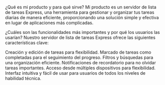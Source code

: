 ¿Qué es mi producto y para qué sirve?
Mi producto es un servidor de lista de tareas Express, una herramienta para gestionar y organizar tus tareas diarias de manera eficiente, proporcionando una solución simple y efectiva en lugar de aplicaciones más complicadas.

¿Cuáles son las funcionalidades más importantes y por qué los usuarios las usarían?
Nuestro servidor de lista de tareas Express ofrece las siguientes características clave:

Creación y edición de tareas para flexibilidad.
Marcado de tareas como completadas para el seguimiento del progreso.
Filtros y búsquedas para una organización eficiente.
Notificaciones de recordatorio para no olvidar tareas importantes.
Acceso desde múltiples dispositivos para flexibilidad.
Interfaz intuitiva y fácil de usar para usuarios de todos los niveles de habilidad técnica.